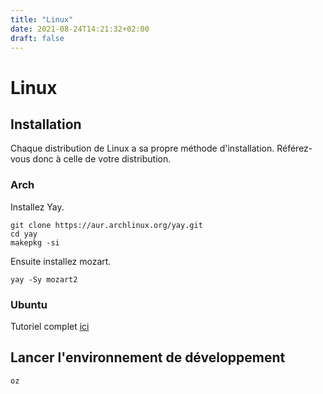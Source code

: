 ```yaml
---
title: "Linux"
date: 2021-08-24T14:21:32+02:00
draft: false
---
```


# Linux
## Installation
Chaque distribution de Linux a sa propre méthode d'installation. Référez-vous donc à celle de votre distribution.

### Arch
Installez Yay.
```shell
git clone https://aur.archlinux.org/yay.git
cd yay
makepkg -si
```
Ensuite installez mozart.
```shell
yay -Sy mozart2
```
### Ubuntu
Tutoriel complet [ici](https://help.ubuntu.com/community/Mozart)

## Lancer l'environnement de développement
```shell
oz
```
